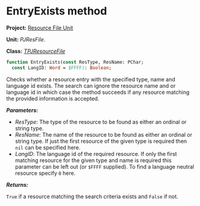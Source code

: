 # EntryExists method

**Project:** [Resource File Unit](../API.md)

**Unit:** _PJResFile_.

**Class:** _[TPJResourceFile](./TPJResourceFile.md)_

```pascal
function EntryExists(const ResType, ResName: PChar;
  const LangID: Word = $FFFF): Boolean;
```

Checks whether a resource entry with the specified type, name and language id exists. The search can ignore the resource name and or language id in which case the method succeeds if any resource matching the provided information is accepted.

**_Parameters:_**

  * _ResType_: The type of the resource to be found as either an ordinal or string type.
  * _ResName_: The name of the resource to be found as either an ordinal or string type. If just the first resource of the given type is required then `nil` can be specified here.
  * _LangID_: The language id of the required resource. If only the first matching resource for the given type and name is required this parameter can be left out (or `$FFFF` supplied). To find a language neutral resource specify `0` here.

**_Returns:_**

`True` if a resource matching the search criteria exists and `False` if not.